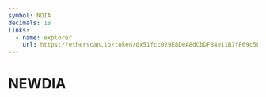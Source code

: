 ```yaml
---
symbol: NDIA
decimals: 18
links:
  - name: explorer
    url: https://etherscan.io/token/0x51fcc029E8DeA8dCbDF84e11B7fF69c5F3561136
---
```


# NEWDIA
